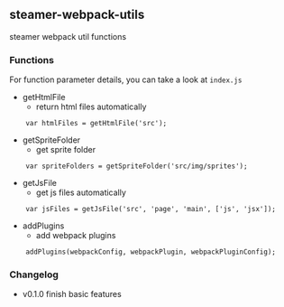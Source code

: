 ## steamer-webpack-utils
steamer webpack util functions


### Functions

For function parameter details, you can take a look at `index.js`

* getHtmlFile
	- return html files automatically
```
	var htmlFiles = getHtmlFile('src');
```
*  getSpriteFolder
	- get sprite folder
```
	var spriteFolders = getSpriteFolder('src/img/sprites');
```

* getJsFile
	- get js files automatically
```
	var jsFiles = getJsFile('src', 'page', 'main', ['js', 'jsx']);
```

* addPlugins
	- add webpack plugins
```
	addPlugins(webpackConfig, webpackPlugin, webpackPluginConfig);
```

### Changelog
* v0.1.0 finish basic features
